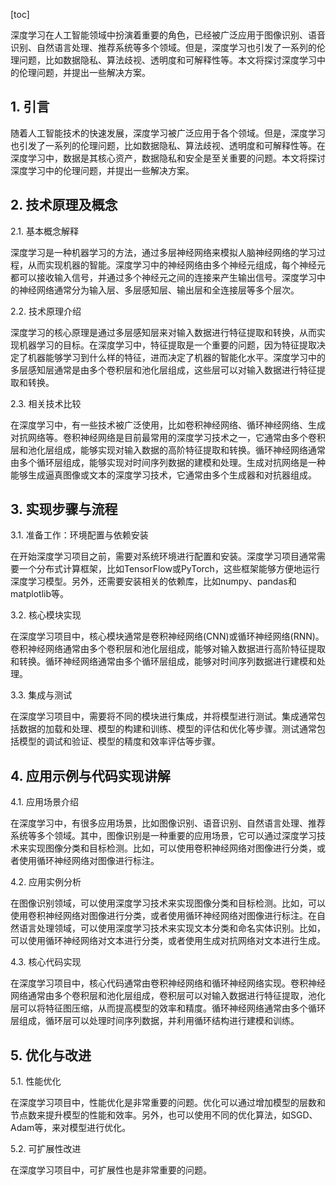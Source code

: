 
[toc]                    
                
                
深度学习在人工智能领域中扮演着重要的角色，已经被广泛应用于图像识别、语音识别、自然语言处理、推荐系统等多个领域。但是，深度学习也引发了一系列的伦理问题，比如数据隐私、算法歧视、透明度和可解释性等。本文将探讨深度学习中的伦理问题，并提出一些解决方案。

## 1. 引言

随着人工智能技术的快速发展，深度学习被广泛应用于各个领域。但是，深度学习也引发了一系列的伦理问题，比如数据隐私、算法歧视、透明度和可解释性等。在深度学习中，数据是其核心资产，数据隐私和安全是至关重要的问题。本文将探讨深度学习中的伦理问题，并提出一些解决方案。

## 2. 技术原理及概念

2.1. 基本概念解释

深度学习是一种机器学习的方法，通过多层神经网络来模拟人脑神经网络的学习过程，从而实现机器的智能。深度学习中的神经网络由多个神经元组成，每个神经元都可以接收输入信号，并通过多个神经元之间的连接来产生输出信号。深度学习中的神经网络通常分为输入层、多层感知层、输出层和全连接层等多个层次。

2.2. 技术原理介绍

深度学习的核心原理是通过多层感知层来对输入数据进行特征提取和转换，从而实现机器学习的目标。在深度学习中，特征提取是一个重要的问题，因为特征提取决定了机器能够学习到什么样的特征，进而决定了机器的智能化水平。深度学习中的多层感知层通常是由多个卷积层和池化层组成，这些层可以对输入数据进行特征提取和转换。

2.3. 相关技术比较

在深度学习中，有一些技术被广泛使用，比如卷积神经网络、循环神经网络、生成对抗网络等。卷积神经网络是目前最常用的深度学习技术之一，它通常由多个卷积层和池化层组成，能够实现对输入数据的高阶特征提取和转换。循环神经网络通常由多个循环层组成，能够实现对时间序列数据的建模和处理。生成对抗网络是一种能够生成逼真图像或文本的深度学习技术，它通常由多个生成器和对抗器组成。

## 3. 实现步骤与流程

3.1. 准备工作：环境配置与依赖安装

在开始深度学习项目之前，需要对系统环境进行配置和安装。深度学习项目通常需要一个分布式计算框架，比如TensorFlow或PyTorch，这些框架能够方便地运行深度学习模型。另外，还需要安装相关的依赖库，比如numpy、pandas和matplotlib等。

3.2. 核心模块实现

在深度学习项目中，核心模块通常是卷积神经网络(CNN)或循环神经网络(RNN)。卷积神经网络通常由多个卷积层和池化层组成，能够对输入数据进行高阶特征提取和转换。循环神经网络通常由多个循环层组成，能够对时间序列数据进行建模和处理。

3.3. 集成与测试

在深度学习项目中，需要将不同的模块进行集成，并将模型进行测试。集成通常包括数据的加载和处理、模型的构建和训练、模型的评估和优化等步骤。测试通常包括模型的调试和验证、模型的精度和效率评估等步骤。

## 4. 应用示例与代码实现讲解

4.1. 应用场景介绍

在深度学习中，有很多应用场景，比如图像识别、语音识别、自然语言处理、推荐系统等多个领域。其中，图像识别是一种重要的应用场景，它可以通过深度学习技术来实现图像分类和目标检测。比如，可以使用卷积神经网络对图像进行分类，或者使用循环神经网络对图像进行标注。

4.2. 应用实例分析

在图像识别领域，可以使用深度学习技术来实现图像分类和目标检测。比如，可以使用卷积神经网络对图像进行分类，或者使用循环神经网络对图像进行标注。在自然语言处理领域，可以使用深度学习技术来实现文本分类和命名实体识别。比如，可以使用循环神经网络对文本进行分类，或者使用生成对抗网络对文本进行生成。

4.3. 核心代码实现

在深度学习项目中，核心代码通常由卷积神经网络和循环神经网络实现。卷积神经网络通常由多个卷积层和池化层组成，卷积层可以对输入数据进行特征提取，池化层可以将特征图压缩，从而提高模型的效率和精度。循环神经网络通常由多个循环层组成，循环层可以处理时间序列数据，并利用循环结构进行建模和训练。

## 5. 优化与改进

5.1. 性能优化

在深度学习项目中，性能优化是非常重要的问题。优化可以通过增加模型的层数和节点数来提升模型的性能和效率。另外，也可以使用不同的优化算法，如SGD、Adam等，来对模型进行优化。

5.2. 可扩展性改进

在深度学习项目中，可扩展性也是非常重要的问题。

